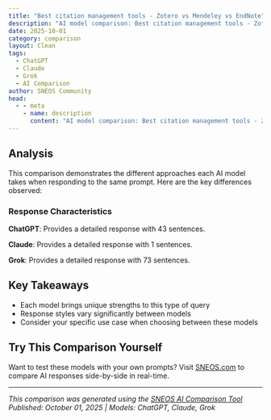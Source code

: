 ```yaml
---
title: "Best citation management tools - Zotero vs Mendeley vs EndNote"
description: "AI model comparison: Best citation management tools - Zotero vs Mendeley vs EndNote..."
date: 2025-10-01
category: comparison
layout: Clean
tags:
  - ChatGPT
  - Claude
  - Grok
  - AI Comparison
author: SNEOS Community
head:
  - - meta
    - name: description
      content: "AI model comparison: Best citation management tools - Zotero vs Mendeley vs EndNote..."
---
```


<ChatComparison
  title="Best citation management tools - Zotero vs Mendeley vs EndNote"
  prompt="Best citation management tools - Zotero vs Mendeley vs EndNote"
  :responses='{
    "ChatGPT": "When it comes to citation management tools, Zotero, Mendeley, and EndNote are among the most popular options. Each has its strengths and weaknesses depending on your specific needs, such as compatibility, ease of use, collaboration features, and cost. Here\u0027s a detailed comparison:\n\n### 1. Zotero\n**Pros:**\n- **Free and open-source:** Zotero is completely free with open-source code.\n- **Browser Integration:** Excellent browser plugin that easily captures citation information from web pages.\n- **File storage:** Offers 300 MB free storage for PDFs and files; additional storage available for a fee.\n- **Compatibility:** Works on Windows, Mac, and Linux.\n- **Collaboration:** Group libraries for sharing references, although with storage limits on the free tier.\n- **Citation Styles:** Supports thousands of citation styles.\n- **Integration:** Plugins available for Microsoft Word, LibreOffice, Google Docs.\n\n**Cons:**\n- Limited free cloud storage (300 MB).\n- Slightly less polished UI compared to commercial tools.\n\n---\n\n### 2. Mendeley\n**Pros:**\n- **Free Version:** Free tier available with 2 GB of cloud storage.\n- **PDF management:** Good PDF annotation and organization tools.\n- **Collaboration:** Group collaboration features are strong; can share references and PDFs easily.\n- **Social network:** Can connect with other researchers.\n- **Platform:** Available on Windows, Mac, Linux, and mobile.\n- **Citation styles:** Large number of citation styles supported.\n- **Integration:** Plugins for Word, LibreOffice.\n\n**Cons:**\n- Owned by Elsevier, which some users avoid due to the commercial nature.\n- Sync issues reported by some users.\n- Interface can be a bit clunky.\n- Limited citation style customization compared to Zotero.\n\n---\n\n### 3. EndNote\n**Pros:**\n- **Comprehensive functionality:** Very powerful with advanced reference management features.\n- **Citation Styles:** Huge library of citation styles and more advanced customization.\n- **Integration:** Excellent integration with Microsoft Word (Cite While You Write).\n- **PDF Management:** Allows annotation, organization.\n- **Cloud sync:** Cloud storage and sync across devices.\n- **Support:** Dedicated customer support available.\n\n**Cons:**\n- **Cost:** Expensive; requires purchase or subscription.\n- **Proprietary:** Not open source.\n- **Platform:** Available on Windows and Mac only; no official Linux version.\n- **Learning curve:** More complex; can be overwhelming for beginners.\n\n---\n\n### Summary Comparison Table\n\n| Feature                | Zotero                   | Mendeley                 | EndNote                    |\n|------------------------|--------------------------|--------------------------|----------------------------|\n| Cost                   | Free (with paid storage) | Free (with paid storage) | Paid                       |\n| Platform               | Windows, Mac, Linux      | Windows, Mac, Linux      | Windows, Mac               |\n| Cloud Storage          | 300 MB free              | 2 GB free                | Included, with plan        |\n| PDF Annotation         | Basic                    | Good                     | Good                       |\n| Collaboration          | Group libraries          | Groups and sharing       | Groups (limited)           |\n| Citation Styles        | Thousands                | Thousands                | Thousands \u002B advanced       |\n| Word Integration       | Word, LibreOffice, Google Docs | Word, LibreOffice    | Word (Cite While You Write)|\n| Learning Curve         | Easy to moderate         | Moderate                 | Moderate to steep          |\n| Open Source            | Yes                      | No                       | No                         |\n\n---\n\n### Which one should you choose?\n\n- **Choose Zotero if:** You want a completely free, open-source tool, strong browser integration, and flexibility. Ideal for students and academics who prefer open tools.\n- **Choose Mendeley if:** You want good PDF management, a social network for researchers, and don\u2019t mind proprietary software. Suitable for collaborative projects.\n- **Choose EndNote if:** You need advanced features, professional-level citation management, and don\u2019t mind paying. Often preferred by institutions and researchers managing large bibliographies.\n\n---\n\nIf you want, I can help you with installation instructions or tutorials for any of these tools!",
    "Claude": "Here\u0027s a comprehensive comparison of the three leading citation management tools:\n\n## **Zotero** \uD83C\uDFC6 *Best Overall*\n\n**Strengths:**\n- **Free and open-source** with no storage limits for references\n- Excellent browser integration for automatic citation capture\n- Strong PDF annotation and note-taking features\n- Active community and frequent updates\n- Works well with Google Docs, Word, and LaTeX\n- Robust group collaboration features\n\n**Weaknesses:**\n- Only 300MB free cloud storage for files\n- Interface can feel less modern\n- Mobile app is read-only\n\n**Best for:** Researchers who want a free, powerful tool with excellent web integration\n\n## **Mendeley**\n\n**Strengths:**\n- Clean, modern interface\n- Good social networking features for discovering research\n- 2GB free cloud storage\n- Decent mobile apps\n- Built-in PDF reader with annotation\n\n**Weaknesses:**\n- Owned by Elsevier (privacy concerns for some users)\n- Limited customization options\n- Occasional syncing issues\n- Citation style editing requires premium version\n\n**Best for:** Users who value social features and a polished interface\n\n## **EndNote**\n\n**Strengths:**\n- Industry standard in many academic institutions\n- Excellent customer support\n- Advanced organization and search capabilities\n- Seamless integration with Web of Science\n- Powerful citation style editor\n\n**Weaknesses:**\n- **Expensive** ($250\u002B or institutional license required)\n- Steeper learning curve\n- Can be slow and resource-heavy\n- Limited collaboration features compared to others\n\n**Best for:** Well-funded researchers or those at institutions with licenses who need advanced features\n\n## **Quick Recommendation:**\n\n- **Start with Zotero** - it\u0027s free, powerful, and meets 90% of users\u0027 needs\n- **Try Mendeley** if you prefer modern interfaces and social features\n- **Consider EndNote** only if your institution provides it or you need its specific advanced features\n\n**Pro tip:** Most tools allow importing/exporting libraries, so you can always switch later!",
    "Grok": "Choosing the best citation management tool depends on your specific needs, workflow, budget, and preferences. Below is a detailed comparison of **Zotero**, **Mendeley**, and **EndNote**, three of the most popular citation management tools, to help you decide which one suits you best.\n\n---\n\n### 1. Zotero\n**Overview**: Zotero is a free, open-source citation management tool designed for researchers, students, and academics. It is highly customizable and works well for those who value flexibility and community-driven development.\n\n#### Pros:\n- **Free and Open Source**: No cost for the base software, and it\u0027s supported by a large community of developers.\n- **Cross-Platform**: Available on Windows, macOS, and Linux, with browser extensions for Chrome, Firefox, and Safari to easily capture references from the web.\n- **Collaboration**: Supports group libraries for collaborative projects, with unlimited free storage for shared references.\n- **Storage**: Offers 300 MB of free cloud storage for PDFs and attachments (additional storage can be purchased).\n- **Customization**: Highly customizable with plugins and integrations for various word processors (e.g., Microsoft Word, LibreOffice, Google Docs).\n- **Privacy**: Since it\u2019s open-source, you can host your own data if privacy is a concern.\n- **PDF Management**: Built-in PDF reader with annotation tools in the latest versions.\n\n#### Cons:\n- **Learning Curve**: Might feel less intuitive for beginners due to its extensive features and customization options.\n- **Storage Limitations**: Free cloud storage (300 MB) is limited compared to competitors; additional storage requires payment.\n- **Interface**: The desktop app\u2019s user interface can feel dated compared to Mendeley or EndNote.\n\n#### Best For:\n- Students, academics, and researchers looking for a free, open-source tool with strong collaboration features.\n- Those comfortable with tech and who want control over their data.\n\n---\n\n### 2. Mendeley\n**Overview**: Mendeley is a free citation management tool owned by Elsevier. It combines reference management with social networking features for researchers and integrates seamlessly with academic research platforms.\n\n#### Pros:\n- **Free Version**: Offers a robust free plan with 2 GB of cloud storage for PDFs and attachments (more than Zotero\u2019s free tier).\n- **User-Friendly Interface**: Modern and intuitive design, making it easy for beginners to use.\n- **PDF Annotation**: Built-in PDF reader with highlighting and note-taking capabilities.\n- **Social Features**: Allows users to connect with other researchers, join groups, and discover papers based on research interests.\n- **Integration**: Works well with Elsevier products (e.g., Scopus) and has plugins for Word and LibreOffice.\n- **Mobile App**: Available on iOS and Android for managing references on the go.\n- **Collaboration**: Supports private and public groups for sharing references (limited to 3 private group members in the free version).\n\n#### Cons:\n- **Privacy Concerns**: Owned by Elsevier, a commercial entity, which raises concerns for some users about data privacy.\n- **Limited Collaboration in Free Plan**: Only 3 members in private groups, and advanced collaboration requires a paid subscription (Mendeley Institutional Edition).\n- **Less Customization**: Fewer plugins and customization options compared to Zotero.\n- **Dependence on Cloud**: Requires an internet connection for syncing, and local storage options are less robust than Zotero or EndNote.\n\n#### Best For:\n- Beginners or those who prioritize ease of use and a modern interface.\n- Researchers who want social networking features and integration with Elsevier products.\n\n---\n\n### 3. EndNote\n**Overview**: EndNote is a premium citation management tool widely used in academic and professional settings. It offers powerful features but comes with a higher cost compared to Zotero and Mendeley.\n\n#### Pros:\n- **Advanced Features**: Offers robust tools for organizing large libraries, managing references, and creating bibliographies with thousands of citation styles.\n- **Integration**: Seamless integration with Microsoft Word and compatibility with other software through plugins.\n- **Collaboration**: EndNote Online allows sharing libraries with up to 1000 collaborators (in the paid version).\n- **Storage**: EndNote Online provides unlimited cloud storage for references and attachments (with a paid subscription).\n- **Customization**: Highly customizable citation styles and advanced search features for managing large datasets.\n- **Support**: Offers professional customer support and extensive documentation.\n\n#### Cons:\n- **Cost**: Not free; requires a paid license (often expensive for individual users, though some institutions provide access). Prices start around $100\u002B for a student license or $250\u002B for a full license.\n- **Learning Curve**: Can be overwhelming for beginners due to its extensive features.\n- **Interface**: The user interface feels outdated compared to Mendeley.\n- **Limited Free Version**: EndNote Basic (the free web version) is very limited in features and storage compared to Zotero or Mendeley\u2019s free plans.\n\n#### Best For:\n- Researchers and professionals working on large projects or in institutional settings where EndNote is provided.\n- Those who need advanced features and are willing to pay for premium tools.\n\n---\n\n### Comparison Table\n\n| Feature                  | Zotero                          | Mendeley                       | EndNote                         |\n|--------------------------|---------------------------------|--------------------------------|---------------------------------|\n| **Cost**                 | Free (open-source)            | Free (premium plans available) | Paid (limited free version)    |\n| **Free Storage**         | 300 MB                        | 2 GB                           | Limited (EndNote Basic)        |\n| **Platforms**            | Windows, macOS, Linux         | Windows, macOS, iOS, Android  | Windows, macOS, iOS            |\n| **Collaboration**        | Unlimited group members       | Limited in free plan (3 members) | Up to 1000 (paid version)      |\n| **PDF Annotation**       | Yes (recent versions)         | Yes                            | Yes (limited in free version)  |\n| **Word Processor Integration** | Word, Google Docs, LibreOffice | Word, LibreOffice             | Word (best integration)        |\n| **Interface**            | Functional, slightly dated    | Modern, user-friendly         | Functional, slightly dated     |\n| **Privacy**              | High (open-source option)     | Concerns (owned by Elsevier)  | Moderate (commercial software) |\n| **Customization**        | High (plugins, community-driven) | Moderate                   | High (advanced citation styles)|\n\n---\n\n### Which One Should You Choose?\n\n- **Choose Zotero** if:\n  - You want a free, open-source tool with strong collaboration and customization options.\n  - You are comfortable with a slight learning curve and value data privacy.\n  - You work in a diverse team or on collaborative projects with no budget constraints for software.\n\n- **Choose Mendeley** if:\n  - You prefer a modern, easy-to-use interface and want free cloud storage (2 GB).\n  - You\u2019re a beginner or want social networking features to connect with other researchers.\n  - You\u2019re okay with potential privacy concerns due to Elsevier ownership.\n\n- **Choose EndNote** if:\n  - You need advanced features for large libraries or complex research projects.\n  - Your institution provides access to EndNote, or you\u2019re willing to invest in a premium tool.\n  - You work in a professional or academic setting where EndNote is the standard.\n\n---\n\n### Conclusion\n- **Best Budget-Friendly Option**: **Zotero** \u2013 Free, powerful, and flexible.\n- **Best for Beginners**: **Mendeley** \u2013 User-friendly with a modern interface.\n- **Best for Advanced Users**: **EndNote** \u2013 Comprehensive features for professional use, if budget allows.\n\nUltimately, try out the free versions of Zotero and Mendeley to see which fits your workflow best. If your institution provides EndNote, it might be worth using for its advanced capabilities and integration. Many users also combine tools (e.g., using Zotero for storage and Mendeley for reading) based on their strengths. If you\u0027re unsure, start with Zotero or Mendeley as they are free and widely adopted. Let me know if you\u0027d like help setting one up!"
  }'
  published-date="10:20"
/>

## Analysis

This comparison demonstrates the different approaches each AI model takes when responding to the same prompt. Here are the key differences observed:

### Response Characteristics

**ChatGPT**: Provides a detailed response with 43 sentences. 

**Claude**: Provides a detailed response with 1 sentences. 

**Grok**: Provides a detailed response with 73 sentences. 

## Key Takeaways

- Each model brings unique strengths to this type of query
- Response styles vary significantly between models
- Consider your specific use case when choosing between these models

## Try This Comparison Yourself

Want to test these models with your own prompts? Visit [SNEOS.com](https://sneos.com) to compare AI responses side-by-side in real-time.

---

*This comparison was generated using the [SNEOS AI Comparison Tool](https://sneos.com)*
*Published: October 01, 2025 | Models: ChatGPT, Claude, Grok*
